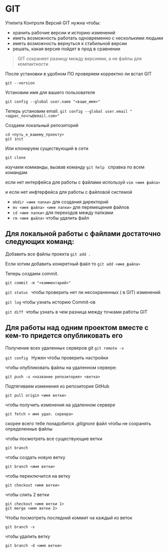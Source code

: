   GIT  
========================

Утилита Контроля Версий GIT нужна чтобы:
* хранить рабочие версии и историю изменений
* иметь возможность  работать одновременно с несколькими людьми
* иметь возможность вернуться к стабильной версии
* решать, какая версия пойдет в прод в сравнении

>GIT сохраняет разницу между версиями, а не файлы для компактности

После установки в удобном ПО проверяем корректно ли встал GIT 

 `git --version `


Установим имя для вашего пользователя

`git config --global user.name "<ваше_имя>"`

Теперь установим email. 
`git config --global user.email "<адрес_почты@email.com>"`

Создаем локальный репозиторий
```
cd <путь_к_вашему_проекту>
git init
```
Или клонируем существующий в сети

`git clone`


изучаем комманды, вызвав команду 
`git help `
справка по всем командам

если нет интерфейса для работы с файлами используй 
`vim <имя файла>`

и если нет инфтерфейса для работы с файловой системой 
- `mkdir <имя папки>` для создания директорий
- `mv <имя файла> <имя папки>` для перемещения файлов
- `cd <имя папки>` для переходов между папками
- `rm <имя файла>` чтобы удалить файл


## Для локальной работы с файлами достаточно следующих команд:
Добавить все файлы проекта
`git add .`


Если хотим добавить конкретный файл то 
`git add <имя_файла> `

Теперь создаем commit.

`git commit -m "<комментарий>"`

`git status `
чтобы проверить нет ли несохраненных ( в GIT) изменений

`git log`
чтобы узнать историю Commit-ов

`git diff `чтобы узнать в чем разница между точками работы GIT



## Для работы над одним проектом вместе с кем-то придется опубликовать его



Получение всех удаленных серверов git
`git remote -v `

`git config `
Нужен чтобы проверить настройки

чтобы опубликовать файлы на удаленном сервере:

`git push -u <название репозитория> <ветка>`

Подтягиваем изменения из репозитория GitHub

`git pull origin <имя ветки>`

чтобы получить  изменения на удаленном сервере

`git fetch < имя удал. сервера>`

скорее всего тебе понадобится  *.gitignore*  файл чтобы не сохранять определенные файлы

чтобы посмотреть все существующие ветки 

`git branch`

чтобы создать новую ветку 

 `git branch <имя ветки>`

 чтобы переключится на ветку

 `git checkout <имя ветки>`

чтобы слить 2 ветки
 ```
 git checkout <имя ветки 1>
 git merge <имя ветки 2>
```
  Чтобы посмотреть последний коммит на каждый из веток

   `git branch -v`

   чтобы удалить ветку

   `git branch -d <имя ветки>`